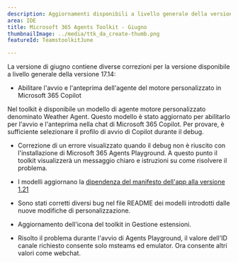 ```yaml
---
description: Aggiornamenti disponibili a livello generale della versione di giugno di Agents Toolkit 17.14.
area: IDE
title: Microsoft 365 Agents Toolkit - Giugno
thumbnailImage: ../media/ttk_da_create-thumb.png
featureId: TeamstoolkitJune

---
```



La versione di giugno contiene diverse correzioni per la versione disponibile a livello generale della versione 17.14:

- Abilitare l'avvio e l'anteprima dell'agente del motore personalizzato in Microsoft 365 Copilot

Nel toolkit è disponibile un modello di agente motore personalizzato denominato Weather Agent. Questo modello è stato aggiornato per abilitarlo per l'avvio e l'anteprima nella chat di Microsoft 365 Copilot. Per provare, è sufficiente selezionare il profilo di avvio di Copilot durante il debug. 

- Correzione di un errore visualizzato quando il debug non è riuscito con l'installazione di Microsoft 365 Agents Playground. A questo punto il toolkit visualizzerà un messaggio chiaro e istruzioni su come risolvere il problema.

- I modelli aggiornano la [dipendenza del manifesto dell'app alla versione 1.21](https://developer.microsoft.com/json-schemas/teams/v1.22/MicrosoftTeams.schema.json)

- Sono stati corretti diversi bug nel file README dei modelli introdotti dalle nuove modifiche di personalizzazione.

- Aggiornamento dell'icona del toolkit in Gestione estensioni.

- Risolto il problema durante l'avvio di Agents Playground, il valore dell'ID canale richiesto consente solo msteams ed emulator. Ora consente altri valori come webchat.
